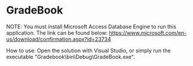 # GradeBook
NOTE: You must install Microsoft Access Database Engine to run this application. The link can be found below:
https://www.microsoft.com/en-us/download/confirmation.aspx?id=23734

How to use: Open the solution with Visual Studio, or simply run the executable "Gradebook\bin\Debug\GradeBook.exe".
